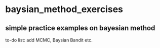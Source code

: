 # baysian_method_exercises
simple practice examples on bayesian method
-----
to-do list: add MCMC, Baysian Bandit etc.
